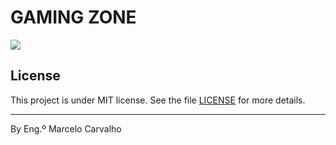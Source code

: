 # GAMING ZONE




<img src="img/logo.png">


## License

This project is under MIT license. See the file [LICENSE](.github/LICENSE.md) for more details.

---

By Eng.º Marcelo Carvalho 